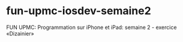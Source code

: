 fun-upmc-iosdev-semaine2
========================

FUN UPMC: Programmation sur iPhone et iPad: semaine 2 - exercice «Dizainier»
